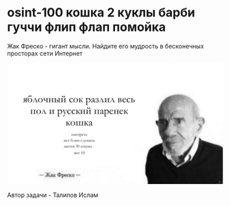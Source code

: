 # osint-100 кошка 2 куклы барби гуччи флип флап помойка

Жак Фреско - гигант мысли. Найдите его мудрость в бесконечных просторах сети Интернет

![](/osint100/static/fresco.jpg)

Автор задачи - Талипов Ислам
